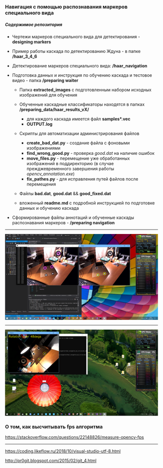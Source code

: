 ### Навигация с помощью распознавания маркеров специального вида

##### Содержимое репозитория

- Чертежи маркеров специального вида для детектирования - **designing markers**

- Пример работы каскада по детектированию Ждуна - в папке **/haar_3_4_6**

- Детектирование маркеров специального вида: **/haar_navigation**

- Подготовка данных и инструкция по обучению каскада и тестовое видео - папка **/preparing waiter**

    - Папка **extracted_images** с подготовленным набором исходных изображений для обучения
	- Обученные каскадные классификаторы находятся в папках **/preparing_data/haar_results_vХ/**
	    + для каждого каскада имеется файл **samples\*.vec**
	    + **OUTPUT.log**
	- Скрипты для автоматизации администрирования файлов
	    + **create_bad_dat.py** - создание файла с фоновыми изображениями
	    + **find_wrong_good.py** - проверка *good.dat* на наличие ошибок
	    + **move_files.py** - перемещение уже обработанных изображений в поддиректорию 
	    (в случае прежджевременного завершения работы *opencv_annotation.exe*)
	    + **fix_pathes.py** - для исправления путей файлов после перемещения
	     
	- Файлы **bad.dat**, **good.dat** && **good_fixed.dat**
	- вложенный **readme.md** с подробной инструкцией по подготовке данных и обучению каскада

- Сформированные файлы аннотаций и обученные каскады распознавания маркеров - **/preparing navigation**

***
	
![](./simple_markers_work.png)

***

![](./rotation.png)

### О том, как высчитывать fps алгоритма

https://stackoverflow.com/questions/22148826/measure-opencv-fps


***
https://coding.likeflow.ru/2018/10/visual-studio-utf-8.html

http://pr0git.blogspot.com/2015/02/git_4.html

